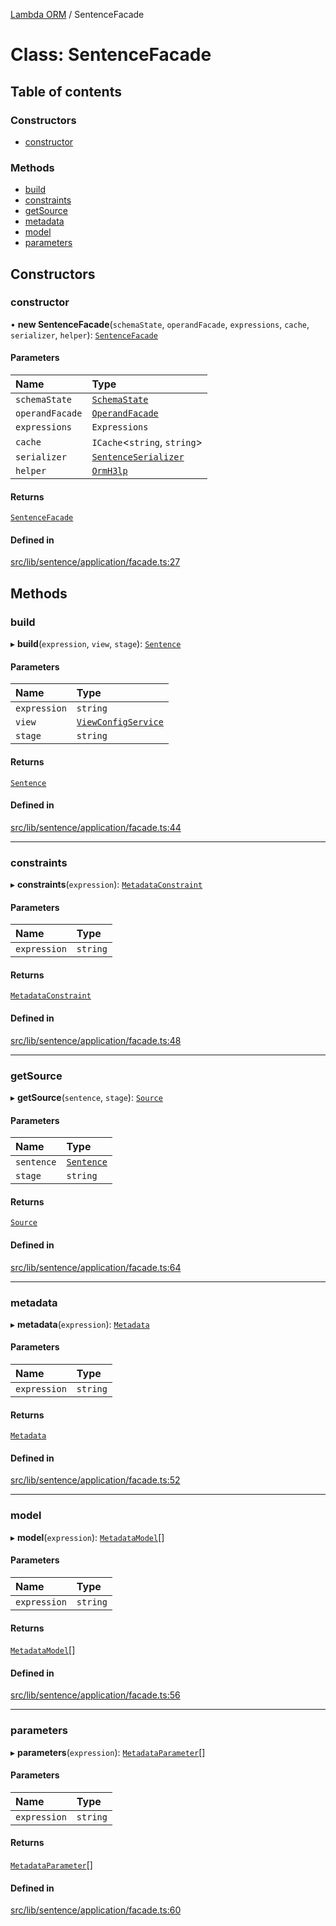 [Lambda ORM](../README.md) / SentenceFacade

# Class: SentenceFacade

## Table of contents

### Constructors

- [constructor](SentenceFacade.md#constructor)

### Methods

- [build](SentenceFacade.md#build)
- [constraints](SentenceFacade.md#constraints)
- [getSource](SentenceFacade.md#getsource)
- [metadata](SentenceFacade.md#metadata)
- [model](SentenceFacade.md#model)
- [parameters](SentenceFacade.md#parameters)

## Constructors

### constructor

• **new SentenceFacade**(`schemaState`, `operandFacade`, `expressions`, `cache`, `serializer`, `helper`): [`SentenceFacade`](SentenceFacade.md)

#### Parameters

| Name | Type |
| :------ | :------ |
| `schemaState` | [`SchemaState`](SchemaState.md) |
| `operandFacade` | [`OperandFacade`](OperandFacade.md) |
| `expressions` | `Expressions` |
| `cache` | `ICache`\<`string`, `string`\> |
| `serializer` | [`SentenceSerializer`](../interfaces/SentenceSerializer.md) |
| `helper` | [`OrmH3lp`](OrmH3lp.md) |

#### Returns

[`SentenceFacade`](SentenceFacade.md)

#### Defined in

[src/lib/sentence/application/facade.ts:27](https://github.com/lambda-orm/lambdaorm/blob/9f602cbc/src/lib/sentence/application/facade.ts#L27)

## Methods

### build

▸ **build**(`expression`, `view`, `stage`): [`Sentence`](Sentence.md)

#### Parameters

| Name | Type |
| :------ | :------ |
| `expression` | `string` |
| `view` | [`ViewConfigService`](ViewConfigService.md) |
| `stage` | `string` |

#### Returns

[`Sentence`](Sentence.md)

#### Defined in

[src/lib/sentence/application/facade.ts:44](https://github.com/lambda-orm/lambdaorm/blob/9f602cbc/src/lib/sentence/application/facade.ts#L44)

___

### constraints

▸ **constraints**(`expression`): [`MetadataConstraint`](../interfaces/MetadataConstraint.md)

#### Parameters

| Name | Type |
| :------ | :------ |
| `expression` | `string` |

#### Returns

[`MetadataConstraint`](../interfaces/MetadataConstraint.md)

#### Defined in

[src/lib/sentence/application/facade.ts:48](https://github.com/lambda-orm/lambdaorm/blob/9f602cbc/src/lib/sentence/application/facade.ts#L48)

___

### getSource

▸ **getSource**(`sentence`, `stage`): [`Source`](../interfaces/Source.md)

#### Parameters

| Name | Type |
| :------ | :------ |
| `sentence` | [`Sentence`](Sentence.md) |
| `stage` | `string` |

#### Returns

[`Source`](../interfaces/Source.md)

#### Defined in

[src/lib/sentence/application/facade.ts:64](https://github.com/lambda-orm/lambdaorm/blob/9f602cbc/src/lib/sentence/application/facade.ts#L64)

___

### metadata

▸ **metadata**(`expression`): [`Metadata`](../interfaces/Metadata.md)

#### Parameters

| Name | Type |
| :------ | :------ |
| `expression` | `string` |

#### Returns

[`Metadata`](../interfaces/Metadata.md)

#### Defined in

[src/lib/sentence/application/facade.ts:52](https://github.com/lambda-orm/lambdaorm/blob/9f602cbc/src/lib/sentence/application/facade.ts#L52)

___

### model

▸ **model**(`expression`): [`MetadataModel`](../interfaces/MetadataModel.md)[]

#### Parameters

| Name | Type |
| :------ | :------ |
| `expression` | `string` |

#### Returns

[`MetadataModel`](../interfaces/MetadataModel.md)[]

#### Defined in

[src/lib/sentence/application/facade.ts:56](https://github.com/lambda-orm/lambdaorm/blob/9f602cbc/src/lib/sentence/application/facade.ts#L56)

___

### parameters

▸ **parameters**(`expression`): [`MetadataParameter`](../interfaces/MetadataParameter.md)[]

#### Parameters

| Name | Type |
| :------ | :------ |
| `expression` | `string` |

#### Returns

[`MetadataParameter`](../interfaces/MetadataParameter.md)[]

#### Defined in

[src/lib/sentence/application/facade.ts:60](https://github.com/lambda-orm/lambdaorm/blob/9f602cbc/src/lib/sentence/application/facade.ts#L60)
